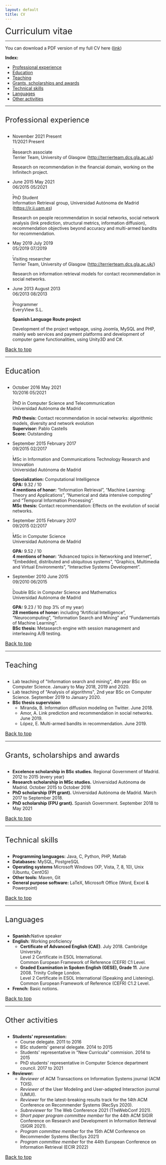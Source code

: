 ```yaml
---
layout: default
title: CV
---
```

<link href="https://maxcdn.bootstrapcdn.com/font-awesome/4.3.0/css/font-awesome.min.css" rel="stylesheet">



<div class="publications-div">
    <div style="align: left; font-size:28px">Curriculum vitae</div>
    <hr class="solid">
    <p>You can download a PDF version of my full CV here (<a href="/assets/others/jsanzcruzado-cv.pdf">link</a>)</p>
    <div id="index">
        <b>Index:</b>
        <ul>
            <li><a href="#professional">Professional experience</a></li>
            <li><a href="#studies">Education</a></li>
            <li><a href="#teaching">Teaching</a></li>
            <li><a href="#grants">Grants, scholarships and awards</a></li>
            <li><a href="#skills">Technical skills</a></li>
            <li><a href="#languages">Languages</a></li>
            <li><a href="#other">Other activities</a></li>
        </ul>
    </div>
    <hr class="solid">
    <div id="professional">
        <div style="align: left; font-size:24px; margin-top: 30px; margin-bottom: 30px;">Professional experience</div>
        <div class="container">
           <ul class="timeline">
               <li>
                 <!-- begin timeline-time -->
                 <div class="timeline-time">
                    <span class="time">November 2021</span>
                    <span class="time">Present</span>
                 </div>
                 <div class="timeline-time-small">
                    <span class="time">11/2021</span>
                    <span class="time">Present</span>
                </div>
                 <!-- end timeline-time -->
                 <!-- begin timeline-icon -->
                 <div class="timeline-icon">
                    <a href="javascript:;">&nbsp;</a>
                 </div>
                 <!-- end timeline-icon -->
                 <!-- begin timeline-body -->
                 <div class="timeline-body">
                    <div class="timeline-header">
                       <span class="username">Research associate</span>
                       <br/>
                       <span class="text-muted">Terrier Team, University of Glasgow (<a href="http://terrierteam.dcs.gla.ac.uk/index.html">http://terrierteam.dcs.gla.ac.uk</a>)</span>
                    </div>
                    <div class="timeline-content">
                       <p>
                          Research on recommendation in the financial domain, working on the Infinitech project.
                       </p>
                    </div>
                 </div>
                <!--<div class = "collapsible-header" style="text-align:left;"><i class="material-icons">expand_more</i>
                    <p>Research associate</p>
                    <p>University of Glasgow</p>
                </div>
                <div class = "collapsible-body abstract">
                <span><b>Abstract: </b> Recommendation in the financial domain
                </span>
                </div>-->
                 <!-- end timeline-body -->
              </li>
              <li>
                 <!-- begin timeline-time -->
                 <div class="timeline-time">
                    <span class="time">June 2015</span>
                    <span class="time">May 2021</span>
                 </div>
                 <div class="timeline-time-small">
                    <span class="time">06/2015</span>
                    <span class="time">05/2021</span>
                </div>
                 <!-- end timeline-time -->
                 <!-- begin timeline-icon -->
                 <div class="timeline-icon">
                    <a href="javascript:;">&nbsp;</a>
                 </div>
                 <!-- end timeline-icon -->
                 <!-- begin timeline-body -->
                 <div class="timeline-body">
                    <div class="timeline-header">
                       <span class="username">PhD Student</span>
                       <br/>
                       <span class="text-muted">Information Retrieval group, Universidad Autónoma de Madrid (<a href="https://ir.ii.uam.es">https://ir.ii.uam.es</a>)</span>
                    </div>
                    <div class="timeline-content">
                       <p>
                          Research on people recommendation in social networks, social network analysis (link prediction, structural metrics, information diffusion), recommendation objectives beyond accuracy and multi-armed bandits for recommendation.
                       </p>
                    </div>
                 </div>
                <!--<div class = "collapsible-header" style="text-align:left;"><i class="material-icons">expand_more</i>
                    <p>PhD Student</p>
                    <p>Universidad Autónoma de Madrid</p>
                </div>
                <div class = "collapsible-body abstract">
                <span><b>Abstract: </b> Research on people recommendation.
                </span>
                </div>-->
                 <!-- end timeline-body -->
              </li>
              <li>
                 <!-- begin timeline-time -->
                 <div class="timeline-time">
                    <span class="time">May 2019</span>
                    <span class="time">July 2019</span>
                 </div>
                 <div class="timeline-time-small">
                    <span class="time">05/2019</span>
                    <span class="time">07/2019</span>
                </div>
                 <!-- end timeline-time -->
                 <!-- begin timeline-icon -->
                 <div class="timeline-icon">
                    <a href="javascript:;">&nbsp;</a>
                 </div>
                 <!-- end timeline-icon -->
                 <!-- begin timeline-body -->
                 <div class="timeline-body">
                    <div class="timeline-header">
                       <span class="username">Visiting researcher</span>
                       <br/>
                       <span class="text-muted">Terrier Team, University of Glasgow (<a href="http://terrierteam.dcs.gla.ac.uk/">http://terrierteam.dcs.gla.ac.uk/</a>)</span>
                    </div>
                    <div class="timeline-content">
                       <p>
                          Research on information retrieval models for contact recommendation in social networks.
                       </p>
                    </div>
                 </div>
                <!--<div class = "collapsible-header" style="text-align:left;"><i class="material-icons">expand_more</i>
                    <p>PhD Student</p>
                    <p>Universidad Autónoma de Madrid</p>
                </div>
                <div class = "collapsible-body abstract">
                <span><b>Abstract: </b> IR models for people recommendation.
                </span>
                </div>-->
                 <!-- end timeline-body -->
              </li>
              <li>
                 <!-- begin timeline-time -->
                 <div class="timeline-time">
                    <span class="time">June 2013</span>
                    <span class="time">August 2013</span>
                 </div>
                 <div class="timeline-time-small">
                    <span class="time">06/2013</span>
                    <span class="time">08/2013</span>
                </div>
                 <!-- end timeline-time -->
                 <!-- begin timeline-icon -->
                 <div class="timeline-icon">
                    <a href="javascript:;">&nbsp;</a>
                 </div>
                 <!-- end timeline-icon -->
                 <!-- begin timeline-body -->
                 <div class="timeline-body">
                    <div class="timeline-header">
                       <span class="username">Programmer</span>
                       <br/>
                       <span class="text-muted">EveryView S.L.</span>
                    </div>
                    <div class="timeline-content">
                        <p><b>Spanish Language Route project</b></p>
                        <p>
                            Development of the project webpage, using Joomla, MySQL and PHP, mainly web services and payment platforms and development of computer game functionalities, using Unity3D and C#.
                        </p>
                    </div>
                 </div>
                <!--<div class = "collapsible-header" style="text-align:left;"><i class="material-icons">expand_more</i>
                    <p>PhD Student</p>
                    <p>Universidad Autónoma de Madrid</p>
                </div>
                <div class = "collapsible-body abstract">
                <span><b>Abstract: </b> Web development.
                </span>
                </div>-->
                 <!-- end timeline-body -->
              </li>
           </ul>
        </div>
        <a style="font-size:16px; margin-top:10px; margin-bottom:10px;" href="#index">Back to top</a>
    </div>
    <hr class="solid">
    <div id="studies">
        <div style="align: left; font-size:24px; margin-top: 30px; margin-bottom: 30px;">Education</div>
        <div class="container">
           <ul class="timeline">
              <li>
                 <!-- begin timeline-time -->
                 <div class="timeline-time">
                    <span class="time">October 2016</span>
                    <span class="time">May 2021</span>
                 </div>
                 <div class="timeline-time-small">
                    <span class="time">10/2016</span>
                    <span class="time">05/2021</span>
                </div>
                 <!-- end timeline-time -->
                 <!-- begin timeline-icon -->
                 <div class="timeline-icon">
                    <a href="javascript:;">&nbsp;</a>
                 </div>
                 <!-- end timeline-icon -->
                 <!-- begin timeline-body -->
                 <div class="timeline-body">
                    <div class="timeline-header">
                       <span class="username">PhD in Computer Science and Telecommunication</span>
                       <br/>
                       <span class="text-muted">Universidad Autónoma de Madrid</span>
                    </div>
                    <div class="timeline-content">
                       <p>
                          <b>PhD thesis:</b> Contact recommendation in social networks: algorithmic models, diversity and network evolution<br/>
                          <b>Supervisor:</b> Pablo Castells<br/>
                          <b>Score:</b> Outstanding
                      </p>
                    </div>
                 </div>
              </li>
              <li>
                 <!-- begin timeline-time -->
                 <div class="timeline-time">
                    <span class="time">September 2015</span>
                    <span class="time">February 2017</span>
                 </div>
                 <div class="timeline-time-small">
                    <span class="time">09/2015</span>
                    <span class="time">02/2017</span>
                </div>
                 <!-- end timeline-time -->
                 <!-- begin timeline-icon -->
                 <div class="timeline-icon">
                    <a href="javascript:;">&nbsp;</a>
                 </div>
                 <!-- end timeline-icon -->
                 <!-- begin timeline-body -->
                 <div class="timeline-body">
                    <div class="timeline-header">
                       <span class="username">MSc in Information and Communications Technology Research and Innovation</span>
                       <br/>
                       <span class="text-muted">Universidad Autónoma de Madrid</span>
                    </div>
                    <div class="timeline-content">
                       <p>
                          <b>Specialization:</b> Computational Intelligence<br/>
                          <b>GPA:</b> 9.32 / 10<br/>
                          <b>4 mentions of honor:</b> “Information Retrieval”, “Machine Learning: Theory and Applications”, “Numerical and data intensive computing” and “Temporal Information Processing”.<br/>
                          <b>MSc thesis:</b> Contact recommendation: Effects on the evolution of social networks.
                      </p>
                    </div>
                 </div>
              </li>
              <li>
                 <!-- begin timeline-time -->
                 <div class="timeline-time">
                    <span class="time">September 2015</span>
                    <span class="time">February 2017</span>
                 </div>
                 <div class="timeline-time-small">
                    <span class="time">09/2015</span>
                    <span class="time">02/2017</span>
                </div>
                 <!-- end timeline-time -->
                 <!-- begin timeline-icon -->
                 <div class="timeline-icon">
                    <a href="javascript:;">&nbsp;</a>
                 </div>
                 <!-- end timeline-icon -->
                 <!-- begin timeline-body -->
                 <div class="timeline-body">
                    <div class="timeline-header">
                       <span class="username">MSc in Computer Science</span>
                       <br/>
                       <span class="text-muted">Universidad Autónoma de Madrid</span>
                    </div>
                    <div class="timeline-content">
                       <p>
                          <b>GPA:</b> 9.52 / 10<br/>
                          <b>4 mentions of honor:</b> “Advanced topics in Networking and Internet”, “Embedded, distributed and ubiquitous systems”, “Graphics, Multimedia and Virtual Environments”, “Interactive Systems Development”.<br/>
                      </p>
                    </div>
                 </div>
              </li>
              <li>
                 <!-- begin timeline-time -->
                 <div class="timeline-time">
                    <span class="time">September 2010</span>
                    <span class="time">June 2015</span>
                 </div>
                 <div class="timeline-time-small">
                    <span class="time">09/2010</span>
                    <span class="time">06/2015</span>
                </div>
                 <!-- end timeline-time -->
                 <!-- begin timeline-icon -->
                 <div class="timeline-icon">
                    <a href="javascript:;">&nbsp;</a>
                 </div>
                 <!-- end timeline-icon -->
                 <!-- begin timeline-body -->
                 <div class="timeline-body">
                    <div class="timeline-header">
                       <span class="username">Double BSc in Computer Science and Mathematics</span>
                       <br/>
                       <span class="text-muted">Universidad Autónoma de Madrid</span>
                    </div>
                    <div class="timeline-content">
                       <p>
                          <b>GPA:</b> 9.23 / 10 (top 3% of my year)<br/>
                          <b>28 mentions of honor:</b> including “Artificial Intelligence”, “Neurocomputing”, “Information Search and Mining” and “Fundamentals of Machine Learning”.<br/>
                          <b>BSc thesis:</b> Metasearch engine with session management and interleaving A/B testing.
                      </p>
                    </div>
                 </div>
              </li>
           </ul>
        </div>
        <a style="font-size:16px; margin-top:10px; margin-bottom:10px;" href="#index">Back to top</a>
    </div>
    <hr class="solid">
    <div id="teaching">
        <div style="align: left; font-size:24px; margin-top: 30px; margin-bottom: 30px;">Teaching</div>
        <div class="about">
            <ul>
                <li>Lab teaching of "Information search and mining", 4th year BSc on Computer Science. January to May 2018, 2019 and 2020.</li>
                <li>Lab teaching of "Analysis of algorithms", 2nd year BSc on Computer Science. September 2019 to January 2020.</li>
                <li><b>BSc thesis supervision</b>
                    <ul style="padding-left: 25px; list-style-type: circle;">
                        <li>Miranda, B. Information diffusion modeling on Twitter. June 2018.</li>
                        <li>Amor, A. Link prediction and recommendation in social networks. June 2019.</li>
                        <li>López, E. Multi-armed bandits in recommendation. June 2019.</li>
                    </ul>
                </li>
            </ul>
        </div>
        <a style="font-size:16px; margin-top:10px; margin-bottom:10px;" href="#index">Back to top</a>
    </div>
    <hr class="solid">
    <div id="grants">
        <div style="align: left; font-size:24px; margin-top: 30px; margin-bottom: 30px;">Grants, scholarships and awards</div>
        <div class="about">
            <ul>
                <li><b>Excelence scholarship in BSc studies.</b> Regional Government of Madrid. 2012 to 2015 (every year)</li>
                <li><b>Research scholarship in MSc studies.</b> Universidad Autónoma de Madrid. October 2015 to October 2016</li>
                <li><b>PhD scholarship (FPI grant).</b> Universidad Autónoma de Madrid. March 2017 to September 2018.</li>
                <li><b>PhD scholarship (FPU grant).</b> Spanish Government. September 2018 to May 2021</li>
            </ul>
        </div>
        <a style="font-size:16px; margin-top:10px; margin-bottom:10px;" href="#index">Back to top</a>
    </div>
    <hr class="solid">
    <div id="skills">
        <div style="align: left; font-size:24px; margin-top: 30px; margin-bottom: 30px;">Technical skills</div>
        <div class="about">
            <ul>
                <li><b>Programming languages:</b> Java, C, Python, PHP, Matlab</li>
                <li><b>Databases:</b> MySQL, PostgreSQL</li>
                <li><b>Operating systems</b> Microsoft Windows (XP, Vista, 7, 8, 10), Unix (Ubuntu, CentOS)</li>
                <li><b>Other tools:</b> Maven, Git</li>
                <li><b>General purpose software:</b> LaTeX, Microsoft Office (Word, Excel & Powerpoint)</li>
            </ul>
        </div>
        <a style="font-size:16px; margin-top:10px; margin-bottom:10px;" href="#index">Back to top</a>
    </div>
    <hr class="solid">
    <div id="languages">
        <div style="align: left; font-size:24px; margin-top: 30px; margin-bottom: 30px;">Languages</div>
        <div class="about">
            <ul>
                <li><b>Spanish:</b>Native speaker</li>
                <li><b>English:</b> Working proficiency
                    <ul style="padding-left: 25px; list-style-type: circle;">
                        <li><b>Certificate of Advanced English (CAE)</b>. July 2018. Cambridge University. <br/>
                            Level 2 Certificate in ESOL International.<br/>
                            Common European Framework of Reference (CEFR) C1 Level.</li>
                        <li><b>Graded Examination in Spoken English (GESE), Grade 11</b>. June 2008. Trinity College London. <br/>
                            Level 2 Certificate in ESOL International (Speaking and Listening).<br/>
                            Common European Framework of Reference (CEFR) C1.2 Level.</li>
                    </ul></li>  
                <li><b>French:</b> Basic notions.</li>
            </ul>
        </div>
        <a style="font-size:16px; margin-top:10px; margin-bottom:10px;" href="#index">Back to top</a>
    </div>
    <hr class="solid">
    <div id="other">
        <div style="align: left; font-size:24px; margin-top: 30px; margin-bottom: 30px;">Other activities</div>
        <div class="about">
            <ul>
                <li><b>Students' representation:</b>
                    <ul style="padding-left: 25px; list-style-type: circle;">
                        <li>Course delegate. 2011 to 2016</li>
                        <li>BSc students' general delegate. 2014 to 2015</li>
                        <li>Students' representative in "New Curricula" commision. 2014 to 2015</li>
                        <li>PhD students' representative in Computer Science department council. 2017 to 2021</li>
                    </ul></li>
                <li><b>Reviewer:</b>
                    <ul style="padding-left: 25px; list-style-type: circle;">
                        <li><i>Reviewer</i> of ACM Transactions on Information Systems journal (ACM TOIS).</li>
                        <li><i>Reviewer</i> of the User Modeling and User-adapted Interaction journal (UMUI).</li>
                        <li><i>Reviewer</i> for the latest-breaking results track for the 14th ACM Conference on Recommender Systems (RecSys 2020).</li>
                        <li><i>Subreviewer</i> for The Web Conference 2021 (TheWebConf 2021).</li>
                        <li><i>Short paper program committee member</i> for the 44th ACM SIGIR Conference on Research and Development in Information Retrieval (SIGIR 2021).</li>
                        <li><i>Program committee member</i> for the 15th ACM Conference on Recommender Systems (RecSys 2021)</li>
                        <li><i>Program committee member</i> for the 44th European Conference on Information Retrieval (ECIR 2022)</li>
                    </ul></li>
            </ul>
        </div>
        <a style="font-size:16px; margin-top:10px; margin-bottom:10px;" href="#index">Back to top</a>
    </div>
</div>

